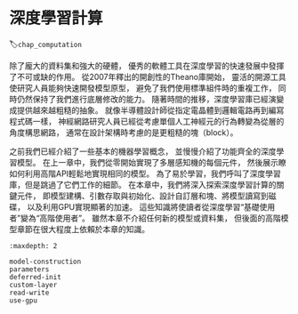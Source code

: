 # 深度學習計算
:label:`chap_computation`

除了龐大的資料集和強大的硬體，
優秀的軟體工具在深度學習的快速發展中發揮了不可或缺的作用。
從2007年釋出的開創性的Theano庫開始，
靈活的開源工具使研究人員能夠快速開發模型原型，
避免了我們使用標準組件時的重複工作，
同時仍然保持了我們進行底層修改的能力。
隨著時間的推移，深度學習庫已經演變成提供越來越粗糙的抽象。
就像半導體設計師從指定電晶體到邏輯電路再到編寫程式碼一樣，
神經網路研究人員已經從考慮單個人工神經元的行為轉變為從層的角度構思網路，
通常在設計架構時考慮的是更粗糙的塊（block）。

之前我們已經介紹了一些基本的機器學習概念，
並慢慢介紹了功能齊全的深度學習模型。
在上一章中，我們從零開始實現了多層感知機的每個元件，
然後展示瞭如何利用高階API輕鬆地實現相同的模型。
為了易於學習，我們呼叫了深度學習庫，但是跳過了它們工作的細節。
在本章中，我們將深入探索深度學習計算的關鍵元件，
即模型建構、引數存取與初始化、設計自訂層和塊、將模型讀寫到磁碟，
以及利用GPU實現顯著的加速。
這些知識將使讀者從深度學習“基礎使用者”變為“高階使用者”。
雖然本章不介紹任何新的模型或資料集，
但後面的高階模型章節在很大程度上依賴於本章的知識。

```toc
:maxdepth: 2

model-construction
parameters
deferred-init
custom-layer
read-write
use-gpu
```
